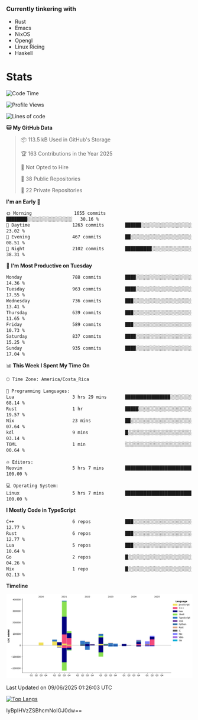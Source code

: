 ### Currently tinkering with
 - Rust
 - Emacs
 - NixOS
 - Opengl
 - Linux Ricing
 - Haskell

# Stats
<!--START_SECTION:waka-->
![Code Time](http://img.shields.io/badge/Code%20Time-1%2C539%20hrs%2037%20mins-blue)

![Profile Views](http://img.shields.io/badge/Profile%20Views-0-blue)

![Lines of code](https://img.shields.io/badge/From%20Hello%20World%20I%27ve%20Written-1.0%20million%20lines%20of%20code-blue)

**🐱 My GitHub Data** 

> 📦 113.5 kB Used in GitHub's Storage 
 > 
> 🏆 163 Contributions in the Year 2025
 > 
> 🚫 Not Opted to Hire
 > 
> 📜 38 Public Repositories 
 > 
> 🔑 22 Private Repositories 
 > 
**I'm an Early 🐤** 

```text
🌞 Morning                1655 commits        ████████░░░░░░░░░░░░░░░░░   30.16 % 
🌆 Daytime                1263 commits        ██████░░░░░░░░░░░░░░░░░░░   23.02 % 
🌃 Evening                467 commits         ██░░░░░░░░░░░░░░░░░░░░░░░   08.51 % 
🌙 Night                  2102 commits        ██████████░░░░░░░░░░░░░░░   38.31 % 
```
📅 **I'm Most Productive on Tuesday** 

```text
Monday                   788 commits         ████░░░░░░░░░░░░░░░░░░░░░   14.36 % 
Tuesday                  963 commits         ████░░░░░░░░░░░░░░░░░░░░░   17.55 % 
Wednesday                736 commits         ███░░░░░░░░░░░░░░░░░░░░░░   13.41 % 
Thursday                 639 commits         ███░░░░░░░░░░░░░░░░░░░░░░   11.65 % 
Friday                   589 commits         ███░░░░░░░░░░░░░░░░░░░░░░   10.73 % 
Saturday                 837 commits         ████░░░░░░░░░░░░░░░░░░░░░   15.25 % 
Sunday                   935 commits         ████░░░░░░░░░░░░░░░░░░░░░   17.04 % 
```


📊 **This Week I Spent My Time On** 

```text
🕑︎ Time Zone: America/Costa_Rica

💬 Programming Languages: 
Lua                      3 hrs 29 mins       █████████████████░░░░░░░░   68.14 % 
Rust                     1 hr                █████░░░░░░░░░░░░░░░░░░░░   19.57 % 
Nix                      23 mins             ██░░░░░░░░░░░░░░░░░░░░░░░   07.64 % 
kdl                      9 mins              █░░░░░░░░░░░░░░░░░░░░░░░░   03.14 % 
TOML                     1 min               ░░░░░░░░░░░░░░░░░░░░░░░░░   00.64 % 

🔥 Editors: 
Neovim                   5 hrs 7 mins        █████████████████████████   100.00 % 

💻 Operating System: 
Linux                    5 hrs 7 mins        █████████████████████████   100.00 % 
```

**I Mostly Code in TypeScript** 

```text
C++                      6 repos             ███░░░░░░░░░░░░░░░░░░░░░░   12.77 % 
Rust                     6 repos             ███░░░░░░░░░░░░░░░░░░░░░░   12.77 % 
Lua                      5 repos             ███░░░░░░░░░░░░░░░░░░░░░░   10.64 % 
Go                       2 repos             █░░░░░░░░░░░░░░░░░░░░░░░░   04.26 % 
Nix                      1 repo              █░░░░░░░░░░░░░░░░░░░░░░░░   02.13 % 
```



**Timeline**

![Lines of Code chart](https://raw.githubusercontent.com/PandeCode/PandeCode/main/assets/bar_graph.png)


 Last Updated on 09/06/2025 01:26:03 UTC
<!--END_SECTION:waka-->
<!-- 
[![PandeCode's GitHub stats](https://github-readme-stats.vercel.app/api?username=PandeCode&theme=dracula&hide_border=true&show_icons=true)](https://github.com/anuraghazra/github-readme-stats)
-->
[![Top Langs](https://github-readme-stats.vercel.app/api/top-langs/?username=PandeCode&layout=compact&theme=dracula&hide_border=true)](https://github.com/anuraghazra/github-readme-stats)

IyBpIHVzZSBhcmNoIGJ0dw==
